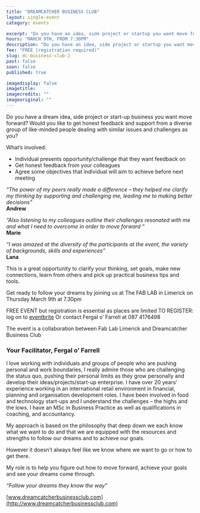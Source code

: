 ```yaml
---
title: "DREAMCATCHER BUSINESS CLUB"
layout: single-event
category: events

excerpt: "Do you have an idea, side project or startup you want move forward? Would you like feedback and support from like-minded people dealing with similar issues & challenges?"
hours: "MARCH 9TH, FROM 7:30PM"
description: "Do you have an idea, side project or startup you want move forward? Would you like feedback and support from like-minded people dealing with similar issues & challenges?"
fee: "FREE (registration required)"
slug: dc-business-club-2
past: false
soon: false
published: true

imagedisplay: false
imagetitle:
imagecredits: ""
imageoriginal: ""
---
```


Do you have a dream idea, side project or start-up business you want move forward? Would you like to get honest feedback and support from a diverse group of like-minded people dealing with similar issues and challenges as you?

What’s involved:
* Individual presents opportunity/challenge that they want feedback on
* Get honest feedback from your colleagues
* Agree some objectives that individual will aim to achieve before next meeting

*“The power of my peers really made a difference – they helped me clarify my thinking by supporting and challenging me, leading me to making better decisions”* <br> **Andrew**

*“Also listening to my colleagues outline their challenges resonated with me and what I need to overcome in order to move forward “* <br> **Marie**

*“I was amazed at the diversity of the participants at the event, the variety of backgrounds, skills and experiences”* <br> **Lana**

This is a great opportunity to clarify your thinking, set goals, make new connections, learn from others and pick up practical business tips and tools.

Get ready to follow your dreams by joining us at The FAB LAB in Limerick on Thursday March 9th at 7.30pm

FREE EVENT but registration is essential as places are limited
TO REGISTER: log on to [eventbrite](https://www.eventbrite.ie/e/dreamcatcher-business-club-tickets-32373907228)
Or contact Fergal o’ Farrell at 087 4176498

The event is a collaboration between Fab Lab Limerick and Dreamcatcher Business Club

### Your Facilitator, Fergal o’ Farrell

I love working with individuals and groups of people who are pushing personal and work boundaries, I really admire those who are challenging the status quo, pushing their personal limits as they grow personally and develop their ideas/projects/start-up enterprise. I have over 20 years’ experience working in an international retail environment in financial, planning and organisation development roles. I have been involved in food and technology start-ups and I understand the challenges – the highs and the lows. I have an MSc in Business Practice as well as qualifications in coaching, and accountancy.

My approach is based on the philosophy that deep down we each know what we want to do and that we are equipped with the resources and strengths to follow our dreams and to achieve our goals.

However it doesn’t always feel like we know where we want to go or how to get there.

My role is to help you figure out how to move forward, achieve your goals and see your dreams come through.

*“Follow your dreams they know the way”*

[www.dreamcatcherbusinessclub.com](http://www.dreamcatcherbusinessclub.com)
